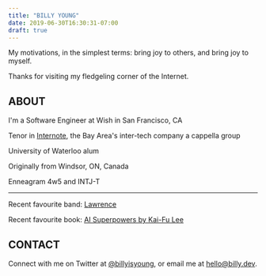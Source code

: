 ```yaml
---
title: "BILLY YOUNG"
date: 2019-06-30T16:30:31-07:00
draft: true
---
```


My motivations, in the simplest terms: bring joy to others, and bring joy to myself.

Thanks for visiting my fledgeling corner of the Internet.

## ABOUT
I'm a Software Engineer at Wish in San Francisco, CA

Tenor in <a target='_blank' href='https://www.instagram.com/p/BzQufySnZaF/'>Internote</a>, the Bay Area's inter-tech company a cappella group

University of Waterloo alum

Originally from Windsor, ON, Canada

Enneagram 4w5 and INTJ-T

---

Recent favourite band: <a target='_blank' href='https://youtu.be/-zBGN9wLQ3I'>Lawrence</a>

Recent favourite book: <a target='_blank' href='https://smile.amazon.com/dp/132854639X'>AI Superpowers by Kai-Fu Lee</a>

## CONTACT
Connect with me on Twitter at <a target='_blank' href='https://twitter.com/billyisyoung'>@billyisyoung</a>, or email me at hello@billy.dev.
